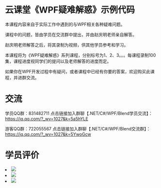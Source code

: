 # 云课堂《WPF疑难解惑》示例代码

本课程内容来自于实际工作中遇到的与WPF相关各种疑难问题。

课程中的问题，皆由学员在交流群中提出，并由赵庆明老师亲自解答。

赵庆明老师解答之后，将其录制为视频，供其他学员参考和学习。

本课程将为《WPF疑难解惑》系列课程，分别标号为1、2、3。。。每课程录制100集，课程进度视同学们的提问以及老师解答的进度而定。

如果你在WPF开发过程中有疑问，或者课程中已经有你要的答案，欢迎购买此课程，并进群交流。

# 交流

学员QQ群：831482711  点击链接加入群聊【.NET/C#/WPF/Blend学员交流】：https://jq.qq.com/?_wv=1027&k=5a5hYLE

游客QQ群：722055567  点击链接加入群聊【.NET/C#/WPF/Blend交流群】：https://jq.qq.com/?_wv=1027&k=5YwoGcw

# 学员评价

<li><img src="https://raw.githubusercontent.com/zmrbak/WPFqa1/master/%E5%AD%A6%E5%91%98%E8%AF%84%E4%BB%B7/Screenshot_2020-07-03-14-15-59.png"><br/>
<li><img src="https://raw.githubusercontent.com/zmrbak/WPFqa1/master/%E5%AD%A6%E5%91%98%E8%AF%84%E4%BB%B7/265759481DECB2A63B5F2693ED6DF212.jpg"><br/>
<li><img src="https://raw.githubusercontent.com/zmrbak/WPFqa1/master/%E5%AD%A6%E5%91%98%E8%AF%84%E4%BB%B7/Screenshot_2019-09-15-22-21-16.png"><br/>

